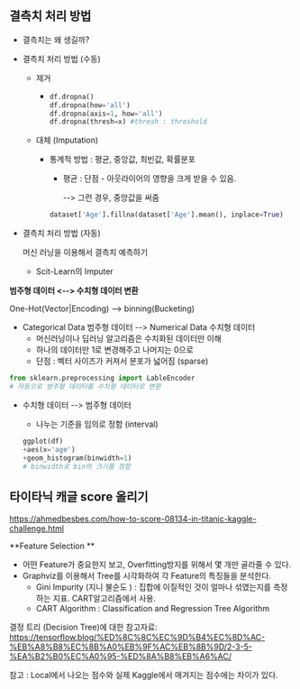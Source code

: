 ## 결측치 처리 방법

* 결측치는 왜 생길까?

* 결측치 처리 방법 (수동)

  * 제거

    * ```python
      df.dropna()
      df.dropna(how='all')
      df.dropna(axis=1, how='all')
      df.dropna(thresh=x) #thresh : threshold
      ```

  * 대체 (Imputation)

    * 통계적 방법 : 평균, 중앙값, 최빈값, 확률분포

      * 평균 : 단점 - 아웃라이어의 영향을 크게 받을 수 있음.

        --> 그런 경우, 중앙값을 써줌

      ```python
      dataset['Age'].fillna(dataset['Age'].mean(), inplace=True)
      ```



* 결측치 처리 방법 (자동)

  머신 러닝을 이용해서 결측치 예측하기

  * Scit-Learn의 Imputer

    

**범주형 데이터 <--> 수치형 데이터 변환**

One-Hot(Vector|Encoding) --> binning(Bucketing)

* Categorical Data 범주형 데이터 --> Numerical Data 수치형 데이터
  * 머신러닝이나 딥러닝 알고리즘은 수치화된 데이터만 이해
  * 하나의 데이터만 1로 변경해주고 나머지는 0으로 
  * 단점 : 벡터 사이즈가 커져서 분포가 넓어짐 (sparse)

```python
from sklearn.preprocessing import LableEncoder
# 자동으로 범주형 데이터를 수치형 데이터로 변환
```



* 수치형 데이터 --> 범주형 데이터

  * 나누는 기준을 임의로 정함 (interval)

  ```python
  ggplot(df)
  +aes(x='age')
  +geom_histogram(binwidth=1)
  # binwidth로 bin의 크기를 정함
  ```




## 타이타닉 캐글 score 올리기

https://ahmedbesbes.com/how-to-score-08134-in-titanic-kaggle-challenge.html

**Feature Selection **

* 어떤 Feature가 중요한지 보고, Overfitting방지를 위해서 몇 개만 골라줄 수 있다. 
* Graphviz를 이용해서 Tree를 시각화하여 각 Feature의 특징들을 분석한다.
  * Gini Impurity (지니 불순도 ) : 집합에 이질적인 것이 얼마나 섞였는지를 측정하는 지표. CART알고리즘에서 사용.
  * CART Algorithm : Classification and Regression Tree Algorithm



결정 트리 (Decision Tree)에 대한 참고자료: https://tensorflow.blog/%ED%8C%8C%EC%9D%B4%EC%8D%AC-%EB%A8%B8%EC%8B%A0%EB%9F%AC%EB%8B%9D/2-3-5-%EA%B2%B0%EC%A0%95-%ED%8A%B8%EB%A6%AC/

참고 : Local에서 나오는 점수와 실제 Kaggle에서 매겨지는 점수에는 차이가 있다.